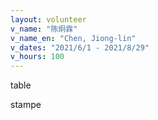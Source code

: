 ```yaml
---
layout: volunteer
v_name: "陈炯霖"
v_name_en: "Chen, Jiong-lin"
v_dates: "2021/6/1 - 2021/8/29"
v_hours: 100
---
```



table

stampe